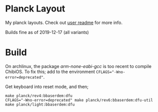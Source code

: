 # Planck Layout

My planck layouts.
Check out [user readme](../../../../users/bbaserdem/README.md) for more info.

Builds fine as of 2019-12-17 (all variants)

# Build

On archlinux, the package *arm-none-eabi-gcc* is too recent to compile ChibiOS.
To fix this; add to the environment `CFLAGS="-Wno-error=deprecated"`.

Get keyboard into reset mode, and then;

```
make planck/rev4:bbaserdem:dfu
CFLAGS="-Wno-error=deprecated" make planck/rev6:bbaserdem:dfu-util
make planck/light:bbaserdem:dfu
```
